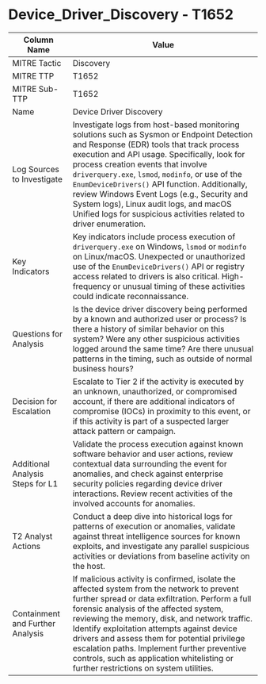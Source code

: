 # Device_Driver_Discovery - T1652

| Column Name | Value |
|-------------|-------|
| MITRE Tactic | Discovery |
| MITRE TTP | T1652 |
| MITRE Sub-TTP | T1652 |
| Name | Device Driver Discovery |
| Log Sources to Investigate | Investigate logs from host-based monitoring solutions such as Sysmon or Endpoint Detection and Response (EDR) tools that track process execution and API usage. Specifically, look for process creation events that involve `driverquery.exe`, `lsmod`, `modinfo`, or use of the `EnumDeviceDrivers()` API function. Additionally, review Windows Event Logs (e.g., Security and System logs), Linux audit logs, and macOS Unified logs for suspicious activities related to driver enumeration. |
| Key Indicators | Key indicators include process execution of `driverquery.exe` on Windows, `lsmod` or `modinfo` on Linux/macOS. Unexpected or unauthorized use of the `EnumDeviceDrivers()` API or registry access related to drivers is also critical. High-frequency or unusual timing of these activities could indicate reconnaissance. |
| Questions for Analysis | Is the device driver discovery being performed by a known and authorized user or process? Is there a history of similar behavior on this system? Were any other suspicious activities logged around the same time? Are there unusual patterns in the timing, such as outside of normal business hours? |
| Decision for Escalation | Escalate to Tier 2 if the activity is executed by an unknown, unauthorized, or compromised account, if there are additional indicators of compromise (IOCs) in proximity to this event, or if this activity is part of a suspected larger attack pattern or campaign. |
| Additional Analysis Steps for L1 | Validate the process execution against known software behavior and user actions, review contextual data surrounding the event for anomalies, and check against enterprise security policies regarding device driver interactions. Review recent activities of the involved accounts for anomalies. |
| T2 Analyst Actions | Conduct a deep dive into historical logs for patterns of execution or anomalies, validate against threat intelligence sources for known exploits, and investigate any parallel suspicious activities or deviations from baseline activity on the host. |
| Containment and Further Analysis | If malicious activity is confirmed, isolate the affected system from the network to prevent further spread or data exfiltration. Perform a full forensic analysis of the affected system, reviewing the memory, disk, and network traffic. Identify exploitation attempts against device drivers and assess them for potential privilege escalation paths. Implement further preventive controls, such as application whitelisting or further restrictions on system utilities. |
